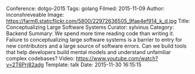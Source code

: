 Conference: dotgo-2015
Tags: golang
Filmed: 2015-11-09
Author: inconshreveable
Image: https://farm6.staticflickr.com/5800/22972636505_9fae4ef914_k_d.jpg
Title: Conceptualizing Large Software Systems
Curator: sylvinus
Category: Backend
Summary: We spend more time reading code than writing it. Failure to conceptualizing large software
systems is a barrier to entry for new contributors and a large source of software errors.
Can we build tools that help developers build mental models and understand unfamiliar complex codebases?
Video: https://www.youtube.com/watch?v=2T6Prj82adg
Template: talk
Date: 2015-11-30 16:15:15